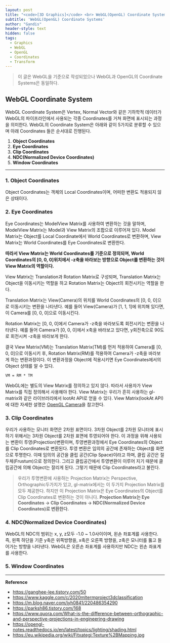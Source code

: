 ```yaml
---
layout: post
title: "<code>[3D Graphics]</code> <br> WebGL(OpenGL) Coordinate Systems"
subtitle: 'WebGL(OpenGL) Coordinate Systems'
author: "Gandis"
header-style: text
hidden: false
tags:
  - Graphics
  - WebGL
  - OpenGL
  - Coordinates
  - Transform
---
```


> 이 글은 WebGL을 기준으로 작성되었으나 WebGL과 OpenGL의 Coordinate Systems은 동일하다. 

## **WebGL Coordinate System**
WebGL Coordinate System은 Vertex, Normal Vector와 같은 기하학적 데이터가 WebGL의 파이프라인에서 사용되는 각종 Coordinates를 거쳐 화면에 표시되는 과정을 의미한다. WebGL의 Coordinate System은 아래와 같이 5가지로 분류할 수 있으며 아래 Coordinates 들은 순서대로 진행된다.

 1. **Object Coordinates**
 2. **Eye Coordinates**
 3. **Clip Coordinates**
 4. **NDC(Normalized Device Coordinates)**
 5. **Window Coordinates**

---

### **1. Object Coordinates**
Object Coordinates는 객체의 Local Coordinates이며, 어떠한 변환도 적용되지 않은 상태이다.

### **2. Eye Coordinates**
Eye Coordinates는 ModelView Matrix를 사용하여 변환하는 것을 말하며, ModelView Matrix는 Model과 View Matrix의 조합으로 이루어져 있다. Model Matrix는 Object를 Local Coordinate에서 World Coordinates로 변환하며, View Matrix는 World Coordinates를 Eye Coordinates로 변환한다. 

**따라서 View Matrix는 World Coordinates를 기준으로 정의되며, World Coordinates의 [0, 0, 0]위치에서 -z축을 바라보는 방향으로 Object를 변환하는 것이 View Matrix의 역할이다.**

View Matrix는 Translation과 Rotation Matrix로 구성되며, Translation Matrix는 Object을 이동시키는 역할을 하고 Rotation Matrix는 Object의 회전시키는 역할을 한다. 

Translation Matrix는 View(Camera)의 위치를 World Coordinates의 [0, 0, 0]으로 이동시키는 변환을 나타낸다. 예를 들어 View(Camera)가 [1, 1, 1]에 위치해 있다면, 이 Camera를 [0, 0, 0]으로 이동시킨다.

Rotation Matrix는 [0, 0, 0]에서 Camera가 -z축을 바라보도록 회전시키는 변환을 나타낸다. 예를 들어 Camera가 [0, 0, 0]에서 x축을 바라보고 있다면, y회전축으로 90도로 회전시켜 -z축을 바라보게 한다.

결국 View Matrix(VM)는 Translation Matrix(TM)를 먼저 적용하여 Camera를 [0, 0, 0]으로 이동시키 후, Rotation Matrix(RM)를 적용하여 Camera가 -z축을 바라보게 하는 변환과정이다. 이 변환과정을 Object에 적용시키면 Eye Coordinates에서의 Object 상태를 알 수 있다.

~~~
VM = RM * TM
~~~

WebGL에는 별도의 View Matrix를 정의하고 있지 않다. 따라서 사용자가 View Matrix를 직접 정의해서 사용해야 한다. View Matrix는 우리가 흔히 사용하는 gl-matrix와 같은 라이브러리에서 lootAt API로 얻을 수 있다. View Matrix(lookAt API)에 대한 자세한 설명은 [OpenGL Camera](http://www.songho.ca/opengl/gl_camera.html#lookat)을 참고한다.


### **3. Clip Coordinates**
우리가 사용하는 모니터 화면은 2차원 표면이다. 3차원 Object를 2차원 모니터에 표시하기 위해서는 3차원 Object를 2차원 표면에 투영되어야 한다. 이 과정을 위해 사용되는 변환이 투영(Projection)변환이며, 투영변환과정에서 Eye Coordinates의 Object를 Clip Coordinates로 변환된다. 
투영 변환은 임의의 공간에 존재하는 Object를 화면으로 투명한다. 이때 임의의 공간을 클립 공간(Clip Space)이라고 하며, 클립 공간은 절두체(Frustum)으로 정의한다. 그리고 클립공간에서 투영변환이 이루어 지기 때문에 클립공간에 의해 Object는 잘리게 된다. 그렇기 때문에 Clip Coordinates라고 불린다.

> 우리가 투명변환에 사용하는 Projection Matrix는 Perspective, Orthographic두가지가 있고, gl-matrix에서는 이 두가지 Projection Matrix를 모두 제공한다. 하지만 이 Projection Matrix은 Eye Coordinates의 Object를 Clip Coordinates로 변환하는 것이 아니다. **Projection Matrix는 Eye Coordinates -> Clip Coordinates -> NDC(Normalized Device Coordinates)로 변환한다.**

### **4. NDC(Normalized Device Coordinates)**
WebGL의 NDC의 범위는 x, y, z모두 -1.0 ~ 1.0사이이며, 왼손 좌표계를 사용한다. 즉, 왼쪽 하단을 기준 y축은 위쪽방향을, x축은 오른쪽 방향을, z축은 모니터를 뚫고 들어가는 방향을 나타낸다. WebGL은 오른손 좌표계를 사용하지만 NDC는 왼손 좌표계를 사용한다.

### **5. Window Coordinates**
---

**Reference**
- https://ganghee-lee.tistory.com/50
- https://www.kaggle.com/c/2020mltermproject3dclassification
- https://m.blog.naver.com/jyh0841/220486354290
- https://parksh86.tistory.com/168
- https://www.quora.com/What-is-the-difference-between-orthographic-and-perspective-projections-in-engineering-drawing
- https://opengl-notes.readthedocs.io/en/latest/topics/lighting/shading.html
- https://eu.wikipedia.org/wiki/Fitxategi:Texture%2BMapping.jpg
